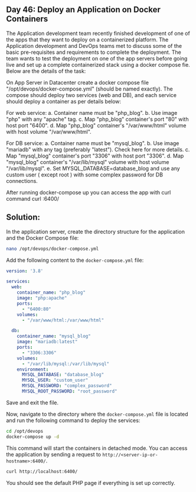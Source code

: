 ## Day 46: Deploy an Application on Docker Containers

The Application development team recently finished development of one of the apps that they want to deploy on a containerized platform. The Application development and DevOps teams met to discuss some of the basic pre-requisites and requirements to complete the deployment. The team wants to test the deployment on one of the app servers before going live and set up a complete containerized stack using a docker compose fie. Below are the details of the task:

On App Server in Datacenter create a docker compose file "/opt/devops/docker-compose.yml" (should be named exactly).
The compose should deploy two services (web and DB), and each service should deploy a container as per details below:

For web service:
a. Container name must be "php_blog".
b. Use image "php" with any "apache" tag.
c. Map "php_blog" container's port "80" with host port "6400".
d. Map "php_blog" container's "/var/www/html" volume with host volume "/var/www/html".

For DB service:
a. Container name must be "mysql_blog".
b. Use image "mariadb" with any tag (preferably "latest"). Check here for more details.
c. Map "mysql_blog" container's port "3306" with host port "3306".
d. Map "mysql_blog" container's "/var/lib/mysql" volume with host volume "/var/lib/mysql".
e. Set MYSQL_DATABASE=database_blog and use any custom user ( except root ) with some complex password for DB connections.

After running docker-compose up you can access the app with curl command curl <server-ip or hostname>:6400/

## Solution:

In the application server, create the directory structure for the application and the Docker Compose file:

```bash
nano /opt/devops/docker-compose.yml
```

Add the following content to the `docker-compose.yml` file:

```yaml
version: '3.8'

services:
  web:
    container_name: "php_blog"
    image: "php:apache"
    ports:
      - "6400:80"
    volumes:
      - "/var/www/html:/var/www/html"

  db:
    container_name: "mysql_blog"
    image: "mariadb:latest"
    ports:
      - "3306:3306"
    volumes:
      - "/var/lib/mysql:/var/lib/mysql"
    environment:
      MYSQL_DATABASE: "database_blog"
      MYSQL_USER: "custom_user"
      MYSQL_PASSWORD: "complex_password"
      MYSQL_ROOT_PASSWORD: "root_password"
```

Save and exit the file.

Now, navigate to the directory where the `docker-compose.yml` file is located and run the following command to deploy the services:

```bash
cd /opt/devops
docker-compose up -d
```

This command will start the containers in detached mode. You can access the application by sending a request to `http://<server-ip-or-hostname>:6400/`.

```bash
curl http://localhost:6400/
```

You should see the default PHP page if everything is set up correctly.
